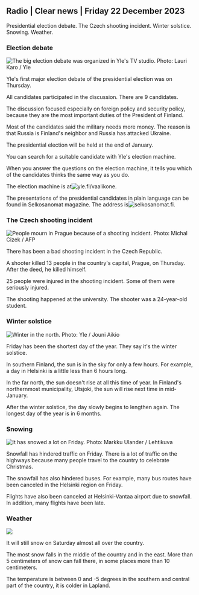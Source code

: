 ## Radio \| Clear news \| Friday 22 December 2023

Presidential election debate. The Czech shooting incident. Winter solstice. Snowing. Weather.

### Election debate

![The big election debate was organized in Yle's TV studio. Photo: Lauri Karo / Yle](https://images.cdn.yle.fi/image/upload/c_crop,h_3078,w_5472,x_0,y_334/ar_1.7777777777777777,c_fill,g_faces,h_675,w_1200/dpr_1.0/q_auto:eco/f_auto/fl_lossy/v1703197601/39-12196056584b9768b285)

Yle's first major election debate of the presidential election was on Thursday.

All candidates participated in the discussion. There are 9 candidates.

The discussion focused especially on foreign policy and security policy, because they are the most important duties of the President of Finland.

Most of the candidates said the military needs more money. The reason is that Russia is Finland's neighbor and Russia has attacked Ukraine.

The presidential election will be held at the end of January.

You can search for a suitable candidate with Yle's election machine.

When you answer the questions on the election machine, it tells you which of the candidates thinks the same way as you do.

The election machine is at![yle.fi/vaalikone](https://vaalit.yle.fi/vaalikone/presidentinvaali2024).

The presentations of the presidential candidates in plain language can be found in Selkosanomat magazine. The address is![selkosanomat.fi](https://selkosanomat.fi/).

### The Czech shooting incident

![People mourn in Prague because of a shooting incident. Photo: Michal Cizek / AFP](https://images.cdn.yle.fi/image/upload/c_crop,h_2880,w_5120,x_0,y_174/ar_1.7777777777777777,c_fill,g_faces,h_675,w_1200/dpr_1.0/q_auto:eco/f_auto/fl_lossy/v1703251121/39-121991865858c42626c0)

There has been a bad shooting incident in the Czech Republic.

A shooter killed 13 people in the country's capital, Prague, on Thursday. After the deed, he killed himself.

25 people were injured in the shooting incident. Some of them were seriously injured.

The shooting happened at the university. The shooter was a 24-year-old student.

### Winter solstice

![Winter in the north. Photo: Yle / Jouni Aikio](https://images.cdn.yle.fi/image/upload/c_crop,h_2929,w_5208,x_0,y_0/ar_1.7777777777777777,c_fill,g_faces,h_675,w_1200/dpr_1.0/q_auto:eco/f_auto/fl_lossy/v1513864300/39-4524175a3bbb971b81b)

Friday has been the shortest day of the year. They say it's the winter solstice.

In southern Finland, the sun is in the sky for only a few hours. For example, a day in Helsinki is a little less than 6 hours long.

In the far north, the sun doesn't rise at all this time of year. In Finland's northernmost municipality, Utsjoki, the sun will rise next time in mid-January.

After the winter solstice, the day slowly begins to lengthen again. The longest day of the year is in 6 months.

### Snowing

![It has snowed a lot on Friday. Photo: Markku Ulander / Lehtikuva](https://images.cdn.yle.fi/image/upload/c_crop,h_2880,w_5120,x_0,y_533/ar_1.7777777777777777,c_fill,g_faces,h_675,w_1200/dpr_1.0/q_auto:eco/f_auto/fl_lossy/v1703235015/39-121971165854d36daaf9)

Snowfall has hindered traffic on Friday. There is a lot of traffic on the highways because many people travel to the country to celebrate Christmas.

The snowfall has also hindered buses. For example, many bus routes have been canceled in the Helsinki region on Friday.

Flights have also been canceled at Helsinki-Vantaa airport due to snowfall. In addition, many flights have been late.

### Weather

![](https://images.cdn.yle.fi/image/upload/c_crop,h_1080,w_1919,x_0,y_0/ar_1.7777777777777777,c_fill,g_faces,h_675,w_1200/dpr_1.0/q_auto:eco/f_auto/fl_lossy/v1703261684/39-12200016585b5d12cf7d)

It will still snow on Saturday almost all over the country.

The most snow falls in the middle of the country and in the east. More than 5 centimeters of snow can fall there, in some places more than 10 centimeters.

The temperature is between 0 and -5 degrees in the southern and central part of the country, it is colder in Lapland.